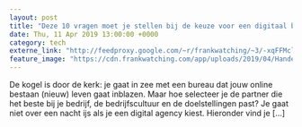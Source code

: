 ```yaml
---
layout: post
title: "Deze 10 vragen moet je stellen bij de keuze voor een digitaal bureau"
date: Thu, 11 Apr 2019 13:00:00 +0000
category: tech
externe_link: "http://feedproxy.google.com/~r/frankwatching/~3/-xqFFMclPNY/"
feature_image: "https://cdn.frankwatching.com/app/uploads/2019/04/Handen-op-elkaar-samenwerking-214x155.jpg"
---
```


De kogel is door de kerk: je gaat in zee met een bureau dat jouw online bestaan (nieuw) leven gaat inblazen. Maar hoe selecteer je de partner die het beste bij je bedrijf, de bedrijfscultuur en de doelstellingen past? Je gaat niet over een nacht ijs als je een digital agency kiest. Hieronder vind je [&#8230;]<img src="http://feeds.feedburner.com/~r/frankwatching/~4/-xqFFMclPNY" height="1" width="1" alt=""/>
